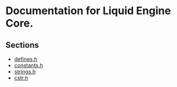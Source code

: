<!--
 * Description:  Liquid Engine Core
 * Author:       Alicia Amarilla (smushyaa@gmail.com)
 * File Created: September 27, 2023
-->

# Documentation for Liquid Engine Core.

## Sections
- [defines.h](./defines.md)
- [constants.h](./constants.md)
- [strings.h](./strings.md)
- [cstr.h](./cstr.md)

